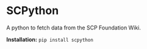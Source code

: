 # SCPython

A python to fetch data from the SCP Foundation Wiki.

**Installation:** `pip install scpython`
